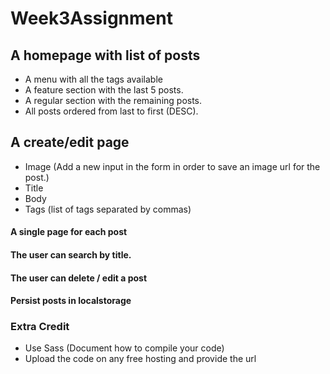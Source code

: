 # Week3Assignment
## A homepage with list of posts
- A menu with all the tags available
- A feature section with the last 5 posts.
- A regular section with the remaining posts. 
- All posts ordered from last to first (DESC). 
## A create/edit page
- Image (Add a new input in the form in order to save an image url for the post.) 
- Title 
- Body 
- Tags (list of tags separated by commas) 

#### A single page for each post
#### The user can search by title. 
#### The user can delete / edit a post
#### Persist posts in localstorage 

### Extra Credit 
- Use Sass (Document how to compile your code) 
- Upload the code on any free hosting and provide the url
